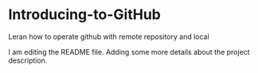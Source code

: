 # Introducing-to-GitHub
Leran how to operate github with remote repository and local

I am editing the README file. Adding some more details about the project description.